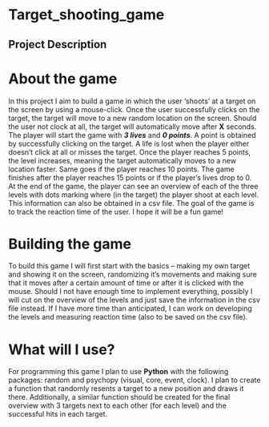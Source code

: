# Target_shooting_game

## Project Description

# About the game
In this project I aim to build a game in which the user ‘shoots’ at a target on the screen by using a mouse-click. Once the user successfully clicks on the target, the target will move to a new random location on the screen. Should the user not clock at all, the target will automatically move after **X** seconds. The player will start the game with _**3 lives**_ and _**0 points**_. A point is obtained by successfully clicking on the target. A life is lost when the player either doesn’t click at all or misses the target. Once the player reaches 5 points, the level increases, meaning the target automatically moves to a new location faster. Same goes if the player reaches 10 points. The game finishes after the player reaches 15 points or if the player’s lives drop to 0. At the end of the game, the player can see an overview of each of the three levels with dots marking where (in the target) the player shoot at each level. This information can also be obtained in a csv file. The goal of the game is to track the reaction time of the user. I hope it will be a fun game!

# Building the game
To build this game I will first start with the basics – making my own target and showing it on the screen, randomizing it’s movements and making sure that it moves after a certain amount of time or after it is clicked with the mouse. Should I not have enough time to implement everything, possibly I will cut on the overview of the levels and just save the information in the csv file instead. If I have more time than anticipated, I can work on developing the levels and measuring reaction time (also to be saved on the csv file). 

# What will I use?
For programming this game I plan to use **Python** with the following packages: random and psychopy (visual, core, event, clock). I plan to create a function that randomly resents a target to a new position and draws it there. Additionally, a similar function should be created for the final overview with 3 targets next to each other (for each level) and the successful hits in each target.




